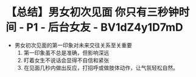 # 【总结】男女初次见面 你只有三秒钟时间 - P1 - 后台女友 - BV1dZ4y1D7mD

-   男女初次见面的第一印象对未来交往关系至关重要
    1.  第一印象虽不总是准确，但影响深远
    2.  盯着女生不说话会显得不自信和紧张
    3.  在见面几秒内做出反应，打招呼或做肢体动作，让气氛轻松自然。